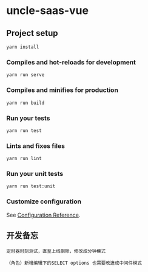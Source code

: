 # uncle-saas-vue

## Project setup
```
yarn install
```

### Compiles and hot-reloads for development
```
yarn run serve
```

### Compiles and minifies for production
```
yarn run build
```

### Run your tests
```
yarn run test
```

### Lints and fixes files
```
yarn run lint
```

### Run your unit tests
```
yarn run test:unit
```

### Customize configuration
See [Configuration Reference](https://cli.vuejs.org/config/).


## 开发备忘

```
定时器时刻测试，直至上线删除，修改成分钟模式

（角色）新增编辑下的SELECT options 也需要改造成中间件模式
```
